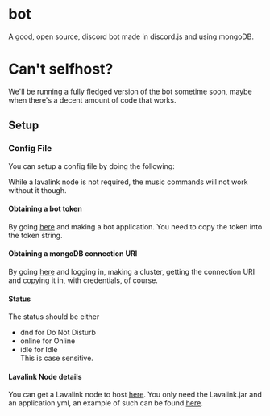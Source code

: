 # bot  

A good, open source, discord bot made in discord.js and using mongoDB.

# Can't selfhost?

We'll be running a fully fledged version of the bot sometime soon, maybe when there's a decent amount of code that works.

## Setup

### Config File

You can setup a config file by doing the following:

While a lavalink node is not required, the music commands will not work without it though.

#### Obtaining a bot token

By going [here](https://discord.com/developers/applications) and making a bot application. You need to copy the token into the token string.

#### Obtaining a mongoDB connection URI  

By going [here](https://www.mongodb.com/cloud/atlas) and logging in, making a cluster, getting the connection URI and copying it in, with credentials, of course.

#### Status

The status should be either  

- dnd for Do Not Disturb  
- online for Online  
- idle for Idle  
This is case sensitive.

#### Lavalink Node details

You can get a Lavalink node to host [here](https://ci.fredboat.com/viewLog.html?buildId=lastSuccessful&buildTypeId=Lavalink_Build&tab=artifacts&guest=1#%2FLavalink.jar). You only need the Lavalink.jar and an application.yml, an example of such can be found [here](https://github.com/good-discord-bot/lavalink/blob/main/application.yml).
